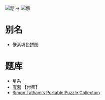 ![题](https://www.conceptispuzzles.com/zh/picture/11/2182.gif) ->
![解](https://www.conceptispuzzles.com/zh/picture/11/2184.gif)

# 别名
- 像素填色拼图

# 题库
- [星系](https://cn.puzzle-galaxies.com/)
- [康思](https://www.conceptispuzzles.com/zh/index.aspx?uri=puzzle/sym-a-pix) 【付费】
- [Simon Tatham's Portable Puzzle Collection](https://www.chiark.greenend.org.uk/~sgtatham/puzzles/js/galaxies.html)